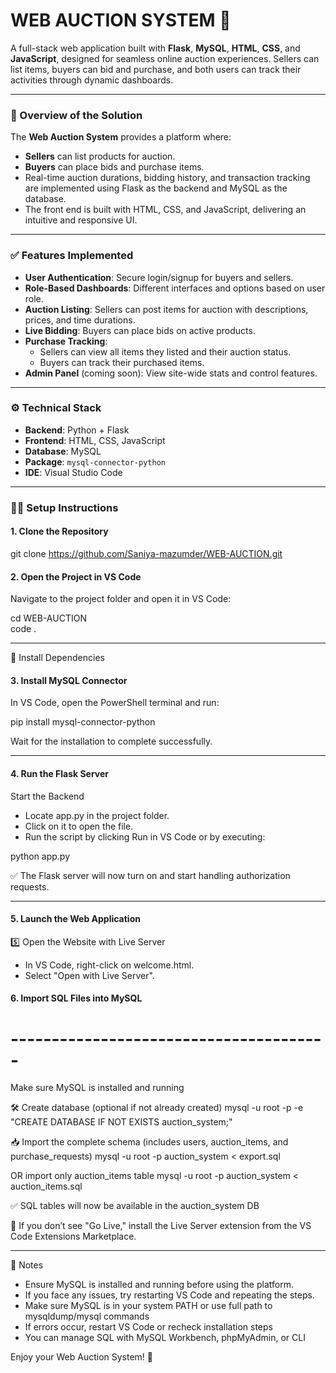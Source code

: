# WEB AUCTION SYSTEM 🛒

A full-stack web application built with **Flask**, **MySQL**, **HTML**, **CSS**, and **JavaScript**, designed for seamless online auction experiences. Sellers can list items, buyers can bid and purchase, and both users can track their activities through dynamic dashboards.

---

### 🧠 Overview of the Solution

The **Web Auction System** provides a platform where:
- **Sellers** can list products for auction.
- **Buyers** can place bids and purchase items.
- Real-time auction durations, bidding history, and transaction tracking are implemented using Flask as the backend and MySQL as the database.
- The front end is built with HTML, CSS, and JavaScript, delivering an intuitive and responsive UI.

---

### ✅ Features Implemented

- **User Authentication**: Secure login/signup for buyers and sellers.
- **Role-Based Dashboards**: Different interfaces and options based on user role.
- **Auction Listing**: Sellers can post items for auction with descriptions, prices, and time durations.
- **Live Bidding**: Buyers can place bids on active products.
- **Purchase Tracking**:
  - Sellers can view all items they listed and their auction status.
  - Buyers can track their purchased items.
- **Admin Panel** (coming soon): View site-wide stats and control features.

---

### ⚙️ Technical Stack

- **Backend**: Python + Flask
- **Frontend**: HTML, CSS, JavaScript
- **Database**: MySQL
- **Package**: `mysql-connector-python`
- **IDE**: Visual Studio Code

---

### 🧑‍💻 Setup Instructions

#### 1. Clone the Repository
git clone https://github.com/Saniya-mazumder/WEB-AUCTION.git

#### 2️. Open the Project in VS Code  
Navigate to the project folder and open it in VS Code:  

cd WEB-AUCTION  
code .

-------------------------------------------------------

🔧 Install Dependencies  

#### 3️. Install MySQL Connector  
In VS Code, open the PowerShell terminal and run:  

pip install mysql-connector-python  

Wait for the installation to complete successfully.  

-------------------------------------------------------

#### 4.  Run the Flask Server  

 Start the Backend  
- Locate app.py in the project folder.  
- Click on it to open the file.  
- Run the script by clicking Run in VS Code or by executing:  

python app.py  

✅ The Flask server will now turn on and start handling authorization requests.  

-------------------------------------------------------

 #### 5. Launch the Web Application  

5️⃣ Open the Website with Live Server  
- In VS Code, right-click on welcome.html.  
- Select "Open with Live Server".  
#### 6. Import SQL Files into MySQL
# ---------------------------------------

Make sure MySQL is installed and running

🛠️ Create database (optional if not already created)
mysql -u root -p -e "CREATE DATABASE IF NOT EXISTS auction_system;"

 📥 Import the complete schema (includes users, auction_items, and purchase_requests)
mysql -u root -p auction_system < export.sql

OR import only auction_items table
 mysql -u root -p auction_system < auction_items.sql

✅ SQL tables will now be available in the auction_system DB


🔹 If you don’t see "Go Live," install the Live Server extension from the VS Code Extensions Marketplace.  

-------------------------------------------------------

📌 Notes  
- Ensure MySQL is installed and running before using the platform.  
- If you face any issues, try restarting VS Code and repeating the steps.
- Make sure MySQL is in your system PATH or use full path to mysqldump/mysql commands
- If errors occur, restart VS Code or recheck installation steps
- You can manage SQL with MySQL Workbench, phpMyAdmin, or CLI

Enjoy your Web Auction System! 🚀
